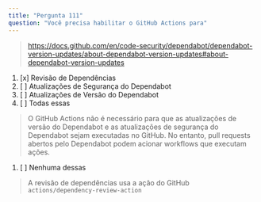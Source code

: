 ```yaml
---
title: "Pergunta 111"
question: "Você precisa habilitar o GitHub Actions para"
---
```


> https://docs.github.com/en/code-security/dependabot/dependabot-version-updates/about-dependabot-version-updates#about-dependabot-version-updates
1. [x] Revisão de Dependências
1. [ ] Atualizações de Segurança do Dependabot
1. [ ] Atualizações de Versão do Dependabot
1. [ ] Todas essas
> O GitHub Actions não é necessário para que as atualizações de versão do Dependabot e as atualizações de segurança do Dependabot sejam executadas no GitHub. No entanto, pull requests abertos pelo Dependabot podem acionar workflows que executam ações.
1. [ ] Nenhuma dessas
> A revisão de dependências usa a ação do GitHub `actions/dependency-review-action`
